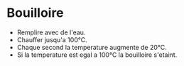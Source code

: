 # Bouilloire 
- Remplire avec de l'eau.
- Chauffer jusqu'a 100°C.
- Chaque second la temperature augmente de 20°C.
- Si la temperature est egal a 100°C la bouilloire s'etaint.